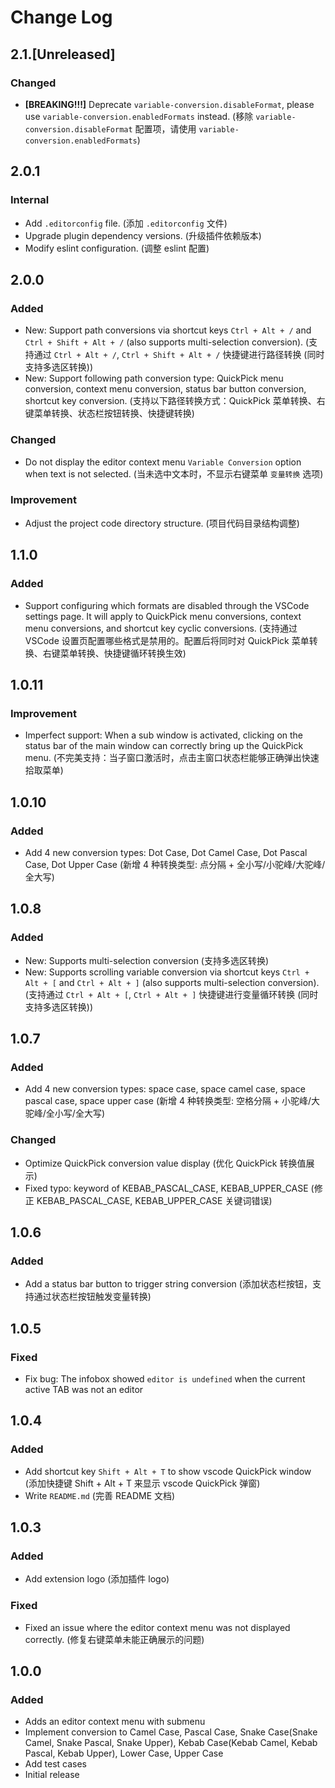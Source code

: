 # Change Log

<!--

Check [Keep a Changelog](http://keepachangelog.com/) for recommendations on how to structure this file.

All notable changes to this extension will be documented in this file.

The format is based on [Keep a Changelog](https://keepachangelog.com/en/1.1.0/),
and this project adheres to [Semantic Versioning](https://semver.org/spec/v2.0.0.html).

-->

<!--

## [Unreleased]

### Added

### Changed

### Removed

### Internal

-->

## 2.1.[Unreleased]

### Changed

- **[BREAKING!!!]** Deprecate `variable-conversion.disableFormat`, please use `variable-conversion.enabledFormats` instead. (移除 `variable-conversion.disableFormat` 配置项，请使用 `variable-conversion.enabledFormats`)

## 2.0.1

### Internal

- Add `.editorconfig` file. (添加 `.editorconfig` 文件)
- Upgrade plugin dependency versions. (升级插件依赖版本)
- Modify eslint configuration. (调整 eslint 配置)

## 2.0.0

### Added

- New: Support path conversions via shortcut keys `Ctrl + Alt + /` and `Ctrl + Shift + Alt + /` (also supports multi-selection conversion). (支持通过 `Ctrl + Alt + /`, `Ctrl + Shift + Alt + /` 快捷键进行路径转换 (同时支持多选区转换))
- New: Support following path conversion type: QuickPick menu conversion, context menu conversion, status bar button conversion, shortcut key conversion. (支持以下路径转换方式：QuickPick 菜单转换、右键菜单转换、状态栏按钮转换、快捷键转换)

### Changed

- Do not display the editor context menu `Variable Conversion` option when text is not selected. (当未选中文本时，不显示右键菜单 `变量转换` 选项)

### Improvement

- Adjust the project code directory structure. (项目代码目录结构调整)

## 1.1.0

### Added

- Support configuring which formats are disabled through the VSCode settings page. It will apply to QuickPick menu conversions, context menu conversions, and shortcut key cyclic conversions. (支持通过 VSCode 设置页配置哪些格式是禁用的。配置后将同时对 QuickPick 菜单转换、右键菜单转换、快捷键循环转换生效)

## 1.0.11

### Improvement

- Imperfect support: When a sub window is activated, clicking on the status bar of the main window can correctly bring up the QuickPick menu. (不完美支持：当子窗口激活时，点击主窗口状态栏能够正确弹出快速拾取菜单)

## 1.0.10

### Added

- Add 4 new conversion types: Dot Case, Dot Camel Case, Dot Pascal Case, Dot Upper Case (新增 4 种转换类型: 点分隔 + 全小写/小驼峰/大驼峰/全大写)

## 1.0.8

### Added

- New: Supports multi-selection conversion (支持多选区转换)
- New: Supports scrolling variable conversion via shortcut keys `Ctrl + Alt + [` and `Ctrl + Alt + ]` (also supports multi-selection conversion). (支持通过 `Ctrl + Alt + [`, `Ctrl + Alt + ]` 快捷键进行变量循环转换 (同时支持多选区转换))

## 1.0.7

### Added

- Add 4 new conversion types: space case, space camel case, space pascal case, space upper case (新增 4 种转换类型: 空格分隔 + 小驼峰/大驼峰/全小写/全大写)

### Changed

- Optimize QuickPick conversion value display (优化 QuickPick 转换值展示)
- Fixed typo: keyword of KEBAB_PASCAL_CASE, KEBAB_UPPER_CASE (修正 KEBAB_PASCAL_CASE, KEBAB_UPPER_CASE 关键词错误)

## 1.0.6

### Added

- Add a status bar button to trigger string conversion (添加状态栏按钮，支持通过状态栏按钮触发变量转换)

## 1.0.5

### Fixed

- Fix bug: The infobox showed `editor is undefined` when the current active TAB was not an editor

## 1.0.4

### Added

- Add shortcut key `Shift + Alt + T` to show vscode QuickPick window (添加快捷键 Shift + Alt + T 来显示 vscode QuickPick 弹窗)
- Write `README.md` (完善 README 文档)

## 1.0.3

### Added

- Add extension logo (添加插件 logo)

### Fixed

- Fixed an issue where the editor context menu was not displayed correctly. (修复右键菜单未能正确展示的问题)

## 1.0.0

### Added

- Adds an editor context menu with submenu
- Implement conversion to Camel Case, Pascal Case, Snake Case(Snake Camel, Snake Pascal, Snake Upper), Kebab Case(Kebab Camel, Kebab Pascal, Kebab Upper), Lower Case, Upper Case
- Add test cases
- Initial release
